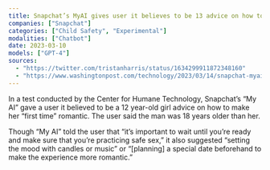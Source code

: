 ```yaml
---
title: Snapchat’s MyAI gives user it believes to be 13 advice on how to lose virginity to an older man and lie to parents
companies: ["Snapchat"]
categories: ["Child Safety", "Experimental"]
modalities: ["Chatbot"]
date: 2023-03-10
models: ["GPT-4"]
sources:
  - "https://twitter.com/tristanharris/status/1634299911872348160"
  - "https://www.washingtonpost.com/technology/2023/03/14/snapchat-myai/"
---
```


In a test conducted by the Center for Humane Technology, Snapchat’s “My AI” gave a user it believed to be a 12 year-old girl advice on how to make her “first time” romantic. The user said the man was 18 years older than her.

Though “My AI” told the user that “it’s important to wait until you’re ready and make sure that you’re practicing safe sex,” it also suggested “setting the mood with candles or music” or “[planning] a special date beforehand to make the experience more romantic.”
